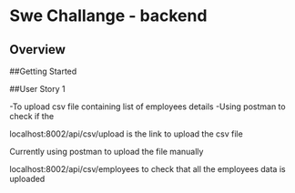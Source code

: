 # Swe Challange - backend

## Overview


##Getting Started 

##User Story 1 

-To upload csv file containing list of employees details 
-Using postman to check if the 



localhost:8002/api/csv/upload is the link to upload the csv file 

Currently using postman to upload the file manually 

localhost:8002/api/csv/employees to check that all the employees data is uploaded

